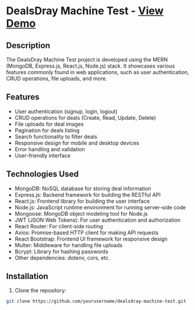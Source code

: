 # DealsDray Machine Test - [View Demo](https://drive.google.com/file/d/1Yo6Z537_pK48o4cAmGi0WWj0laIYFpBd/view?usp=sharing)

## Description

The DealsDray Machine Test project is developed using the MERN (MongoDB, Express.js, React.js, Node.js) stack. It showcases various features commonly found in web applications, such as user authentication, CRUD operations, file uploads, and more.

## Features

- User authentication (signup, login, logout)
- CRUD operations for deals (Create, Read, Update, Delete)
- File uploads for deal images
- Pagination for deals listing
- Search functionality to filter deals
- Responsive design for mobile and desktop devices
- Error handling and validation
- User-friendly interface

## Technologies Used

- MongoDB: NoSQL database for storing deal information
- Express.js: Backend framework for building the RESTful API
- React.js: Frontend library for building the user interface
- Node.js: JavaScript runtime environment for running server-side code
- Mongoose: MongoDB object modeling tool for Node.js
- JWT (JSON Web Tokens): For user authentication and authorization
- React Router: For client-side routing
- Axios: Promise-based HTTP client for making API requests
- React Bootstrap: Frontend UI framework for responsive design
- Multer: Middleware for handling file uploads
- Bcrypt: Library for hashing passwords
- Other dependencies: dotenv, cors, etc.

## Installation

1. Clone the repository:

```bash
git clone https://github.com/yourusername/dealsdray-machine-test.git
